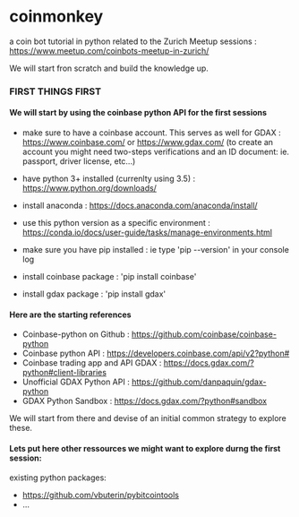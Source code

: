 # coinmonkey
a coin bot tutorial in python related to the Zurich Meetup sessions : https://www.meetup.com/coinbots-meetup-in-zurich/

We will start fron scratch and build the knowledge up.

### FIRST THINGS FIRST

#### We will start by using the coinbase python API for the first sessions
+ make sure to have a coinbase account. This serves as well for GDAX : https://www.coinbase.com/ or https://www.gdax.com/ (to create an account you might need two-steps verifications and an ID document: ie. passport, driver license, etc...)

+ have python 3+ installed (currenlty using 3.5) : https://www.python.org/downloads/
+ install anaconda : https://docs.anaconda.com/anaconda/install/
+ use this python version as a specific environment : https://conda.io/docs/user-guide/tasks/manage-environments.html
+ make sure you have pip installed : ie type 'pip --version' in your console log
+ install coinbase package : 'pip install coinbase'
+ install gdax package : 'pip install gdax'

#### Here are the starting references
+ Coinbase-python on Github : https://github.com/coinbase/coinbase-python
+ Coinbase python API : https://developers.coinbase.com/api/v2?python#
+ Coinbase trading app and API GDAX : https://docs.gdax.com/?python#client-libraries
+ Unofficial GDAX Python API : https://github.com/danpaquin/gdax-python
+ GDAX Python Sandbox : https://docs.gdax.com/?python#sandbox

We will start from there and devise of an initial common strategy to explore these.

#### Lets put here other ressources we might want to explore durng the first session:

existing python packages:
+ https://github.com/vbuterin/pybitcointools
+ ...


